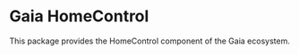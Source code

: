 Gaia HomeControl
================

This package provides the HomeControl component of the Gaia ecosystem.